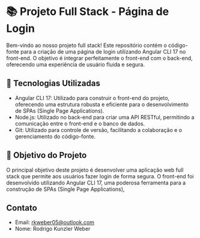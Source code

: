 # 📚 Projeto Full Stack - Página de Login
  Bem-vindo ao nosso projeto full stack! Este repositório contém o código-fonte para a criação de uma página de login utilizando Angular CLI 17 no front-end. O objetivo é integrar perfeitamente o front-end com o back-end, oferecendo uma experiência de usuário fluida e segura.

## 🚀 Tecnologias Utilizadas
  * Angular CLI 17: Utilizado para construir o front-end do projeto, oferecendo uma estrutura robusta e eficiente para o desenvolvimento de SPAs (Single Page Applications).
  * Node.js: Utilizado no back-end para criar uma API RESTful, permitindo a comunicação entre o front-end e o banco de dados.
  * Git: Utilizado para controle de versão, facilitando a colaboração e o gerenciamento do código-fonte.

## 🎯 Objetivo do Projeto
   O principal objetivo deste projeto é desenvolver uma aplicação web full stack que permite aos usuários fazer login de forma segura. O front-end foi desenvolvido utilizando Angular CLI 17, uma poderosa ferramenta para a construção de SPAs (Single Page Applications), 

## Contato
  * Email: rkweber05@outlook.com
  * Nome: Rodrigo Kunzler Weber
